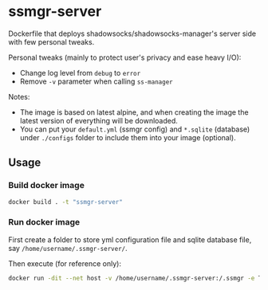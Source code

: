 # ssmgr-server

Dockerfile that deploys shadowsocks/shadowsocks-manager's server side with few personal tweaks.

Personal tweaks (mainly to protect user's privacy and ease heavy I/O):

- Change log level from `debug` to `error`
- Remove `-v` parameter when calling `ss-manager`

Notes:

- The image is based on latest alpine, and when creating the image the latest version of everything will be downloaded.
- You can put your `default.yml` (ssmgr config) and `*.sqlite` (database) under `./configs` folder to include them into your image (optional).

## Usage

### Build docker image

```bash
docker build . -t "ssmgr-server" 
```

### Run docker image

First create a folder to store yml configuration file and sqlite database file, say `/home/username/.ssmgr-server/`.

Then execute (for reference only):

```bash
docker run -dit --net host -v /home/username/.ssmgr-server:/.ssmgr -e TZ=Asia/Shanghai --name ssmgr-s ssmgr-server
```
